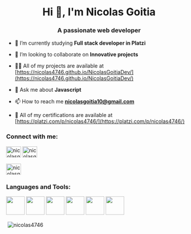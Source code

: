 <h1 align="center">Hi 👋, I'm Nicolas Goitia</h1>
<h3 align="center">A passionate web developer</h3>

- 🌱 I’m currently studying  **Full stack developer in Platzi**

- 👯 I’m looking to collaborate on **Innovative projects**

- 👨‍💻 All of my projects are available at [https://nicolas4746.github.io/NicolasGoitiaDev/](https://nicolas4746.github.io/NicolasGoitiaDev/)

- 💬 Ask me about **Javascript** 

- 📫 How to reach me **nicolasgoitia10@gmail.com**

- 🔭 All of my certifications are available at [https://platzi.com/p/nicolas4746/](https://platzi.com/p/nicolas4746/)

<h3 align="left">Connect with me:</h3>
<div>
<a href="https://twitter.com/NicolasGoitia3" target="blank"><img src="https://raw.githubusercontent.com/rahuldkjain/github-profile-readme-generator/master/src/images/icons/Social/twitter.svg" alt="nicolasgoitia" height="30" width="40" /></a>
<a href="https://linkedin.com/in/nicolas-goitia/" target="blank"><img  src="https://raw.githubusercontent.com/rahuldkjain/github-profile-readme-generator/master/src/images/icons/Social/linked-in-alt.svg" alt="nicolasgoitia" height="30" width="40" /></a>

<a href="https://instagram.com/nicolas.goitia/" target="blank"><img  src="https://raw.githubusercontent.com/rahuldkjain/github-profile-readme-generator/master/src/images/icons/Social/instagram.svg" alt="nicolasgoitia" height="30" width="40" /></a>
</div>



<h3 align="left">Languages and Tools:</h3>
<div>
    <img src="https://cdn.jsdelivr.net/gh/devicons/devicon/icons/html5/html5-plain-wordmark.svg" width="50px"/>
    <img src="https://cdn.jsdelivr.net/gh/devicons/devicon/icons/css3/css3-plain-wordmark.svg" width="50px"/>
    <img src="https://cdn.jsdelivr.net/gh/devicons/devicon/icons/javascript/javascript-plain.svg" width="50px" />
    <img src="https://cdn.jsdelivr.net/gh/devicons/devicon/icons/react/react-original-wordmark.svg" width="50px"/>
    <img src="https://cdn.jsdelivr.net/gh/devicons/devicon/icons/redux/redux-original.svg" width="50px"/>
    <img src="https://cdn.jsdelivr.net/gh/devicons/devicon/icons/materialui/materialui-original.svg" width="50px"/>
</div>


<p>&nbsp;<img align="center" src="https://github-readme-stats.vercel.app/api?username=nicolas4746&show_icons=true&locale=en" alt="nicolas4746" /></p>


